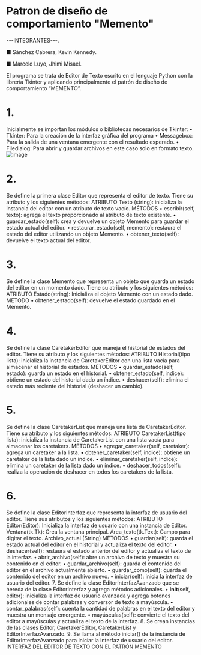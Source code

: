 # Patron de diseño de comportamiento "Memento"
---INTEGRANTES---.

■  Sánchez Cabrera, Kevin Kennedy.

■  Marcelo Luyo, Jhimi Misael.


El programa se trata de Editor de Texto escrito en el lenguaje Python con la librería Tkinter y aplicando principalmente el patrón de diseño de comportamiento “MEMENTO”.

# 1.	
Inicialmente se importan los módulos o bibliotecas necesarios de Tkinter: 
•	Tkinter: Para la creación de la interfaz gráfica del programa
•	Messagebox: Para la salida de una ventana emergente con el resultado esperado.
•	Filedialog: Para abrir y guardar archivos en este caso solo en formato texto.
![image](https://github.com/jhimi17/Patron_Memento/assets/101279472/38e82f77-0b19-4f37-b50f-20e95c1969cf)

# 2.	
Se define la primera clase Editor que representa el editor de texto. Tiene su atributo y los siguientes métodos:
ATRIBUTO
Texto (string): inicializa la instancia del editor con un atributo de texto vacío.
MÉTODOS
•	escribir(self, texto): agrega el texto proporcionado al atributo de texto existente.
•	guardar_estado(self): crea y devuelve un objeto Memento para guardar el estado actual del editor.
•	restaurar_estado(self, memento): restaura el estado del editor utilizando un objeto Memento.
•	obtener_texto(self): devuelve el texto actual del editor.

# 3.	
Se define la clase Memento que representa un objeto que guarda un estado del editor en un momento dado. Tiene su atributo y los siguientes métodos:
ATRIBUTO
      Estado(string): Inicializa el objeto Memento con un estado dado.
MÉTODO
•	obtener_estado(self): devuelve el estado guardado en el Memento.

# 4.	
Se define la clase CaretakerEditor que maneja el historial de estados del editor. Tiene su atributo y los siguientes métodos:
ATRIBUTO 
Historial(tipo lista): inicializa la instancia de CaretakerEditor con una lista vacía para almacenar el historial de estados.
MÉTODOS
•	guardar_estado(self, estado): guarda un estado en el historial.
•	obtener_estado(self, indice): obtiene un estado del historial dado un índice.
•	deshacer(self): elimina el estado más reciente del historial (deshacer un cambio).

# 5.	
Se define la clase CaretakerList que maneja una lista de CaretakerEditor. Tiene su atributo y los siguientes métodos:
ATRIBUTO
CaretakerList(tipo lista): inicializa la instancia de CaretakerList con una lista vacía para almacenar los caretakers.
MÉTODOS
•	agregar_caretaker(self, caretaker): agrega un caretaker a la lista.
•	obtener_caretaker(self, indice): obtiene un caretaker de la lista dado un índice.
•	eliminar_caretaker(self, indice): elimina un caretaker de la lista dado un índice.
•	deshacer_todos(self): realiza la operación de deshacer en todos los caretakers de la lista.

# 6.	
Se define la clase EditorInterfaz que representa la interfaz de usuario del editor. Tiene sus atributos y los siguientes métodos:
ATRIBUTO
Editor(Editor): Inicializa la interfaz de usuario con una instancia de Editor.
Ventana(tk.Tk): Crea la ventana principal.
Area_texto(tk.Text): Campo para digitar el texto.
Archivo_actual (String)
MÉTODOS
•	guardar(self): guarda el estado actual del editor en el historial y actualiza el texto del editor.
•	deshacer(self): restaura el estado anterior del editor y actualiza el texto de la interfaz.
•	abrir_archivo(self): abre un archivo de texto y muestra su contenido en el editor.
•	guardar_archivo(self): guarda el contenido del editor en el archivo actualmente abierto.
•	guardar_como(self): guarda el contenido del editor en un archivo nuevo.
•	iniciar(self): inicia la interfaz de usuario del editor.
7.	Se define la clase EditorInterfazAvanzado que se hereda de la clase EditorInterfaz y agrega métodos adicionales. 
•	__init__(self, editor): inicializa la interfaz de usuario avanzada y agrega botones adicionales de contar palabras y conversor de texto a mayúscula.
•	contar_palabras(self): cuenta la cantidad de palabras en el texto del editor y muestra un mensaje emergente.
•	mayúsculas(self): convierte el texto del editor a mayúsculas y actualiza el texto de la interfaz.
8.	Se crean instancias de las clases Editor, CaretakerEditor, CaretakerList y EditorInterfazAvanzado.
9.	Se llama al método iniciar() de la instancia de EditorInterfazAvanzado para iniciar la interfaz de usuario del editor.
INTERFAZ DEL EDITOR DE TEXTO CON EL PATRÓN MEMENTO
